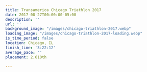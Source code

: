 ```yaml
---
title: Transamerica Chicago Triathlon 2017
date: 2017-08-27T00:00:00-05:00
description: ''
url: ''
background_image: "/images/chicago-triathlon-2017.webp"
loading_image: "/images/chicago-triathlon-2017-loading.webp"
is_time_period: false
location: Chicago, IL
finish_time: '3:22:12'
average_pace: ''
placement: 2,610th

---
```

